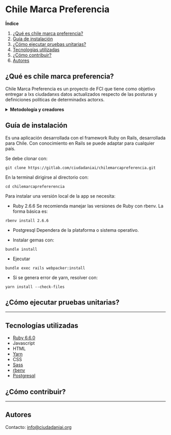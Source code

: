 # Chile Marca Preferencia

**Índice**
1. [¿Qué es chile marca preferencia?](#id1)
2. [Guía de instalación](#id2)
4. [¿Cómo ejecutar pruebas unitarias?](#id3)
5. [Tecnologías utilizadas](#id4)
6. [¿Cómo contribuir?](#id5)
7. [Autores](#id6)


## ¿Qué es chile marca preferencia?<a name="id1"></a>

Chile Marca Preferencia es un proyecto de FCI que tiene como objetivo entregar a lxs ciudadanxs datos actualizados respecto de las posturas y definiciones políticas de determinadxs actorxs.

<details>
  <summary><b>Metodología y creadores</b></summary>

### Metodología:

La metodología de Marca Preferencia se centra principalmente en dos objetivos: 
La definición de una escala de posiciones políticas que represente de forma comprensiva y balanceada las posturas respecto a 22 preguntas clave para el futuro del país. Y la segunda es establecer un mecanismo para la recopilación de posiciones que permita su visualización de forma amigable, simple y comparable.

### Creadores:

Chile marca preferencia es un proyecto elaborado por Ciudadanía Inteligente una organización sin fines de lucro y apartidista que lucha por la justicia social y por la transformación de las democracias. Y Friedrich-Ebert-Stiftung fundación política alemana de cooperación internacional con oficinas en más de 100 países. 
</details>

## Guía de instalación<a name="id2"></a>

Es una aplicación desarrollada con el framework Ruby on Rails, desarrollada para Chile. Con conocimiento en Rails se puede adaptar para cualquier país.

Se debe clonar con:

```
git clone https://gitlab.com/ciudadaniai/chilemarcapreferencia.git
```

En la terminal dirigirse al directorio con:

```
cd chilemarcaprefererencia
```

Para instalar una versión local de la app se necesita: 

- Ruby 2.6.6
Se recomienda manejar las versiones de Ruby con rbenv. La forma básica es:
```
rbenv install 2.6.6
```

- Postgresql
Dependera de la plataforma o sistema operativo.

- Instalar gemas con:
```
bundle install
```

- Ejecutar
```
bundle exec rails webpacker:install
```

- Si se genera error de yarn, resolver con:
```
yarn install --check-files
```

## ¿Cómo ejecutar pruebas unitarias?<a name="id3"></a>

----

## Tecnologías utilizadas<a name="id4"></a>

- [Ruby 6.6.0](https://www.ruby-lang.org/es/)
- Javascript
- HTML
- [Yarn](https://classic.yarnpkg.com/es-ES)
- CSS
- [Sass](https://sass-lang.com/)
- [rbenv](https://github.com/rbenv/rbenv)
- [Postgresql](https://www.postgresql.org/)


## ¿Cómo contribuir?<a name="id5"></a>

----


## Autores<a name="id6"></a>

Contacto: info@ciudadaniai.org
